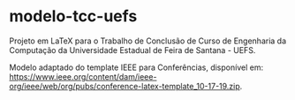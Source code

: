 # modelo-tcc-uefs
Projeto em LaTeX para o Trabalho de Conclusão de Curso de Engenharia da Computação da Universidade Estadual de Feira de Santana - UEFS. 

Modelo adaptado do template IEEE para Conferências, disponível em: https://www.ieee.org/content/dam/ieee-org/ieee/web/org/pubs/conference-latex-template_10-17-19.zip.
